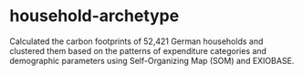 # household-archetype
Calculated the carbon footprints of 52,421 German households and clustered them based on the patterns of expenditure categories and demographic parameters using Self-Organizing Map (SOM) and EXIOBASE.
